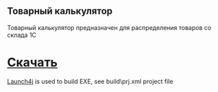 ## Товарный калькулятор

Товарный калькулятор предназначен для распределения товаров со склада 1С

# [Скачать](https://github.com/OleksandrChekmez/GoodsDistributor/releases/download/1.6/GoodsDistributor.zip)

[Launch4j](http://launch4j.sourceforge.net/) is used to build EXE, see build\prj.xml project file
